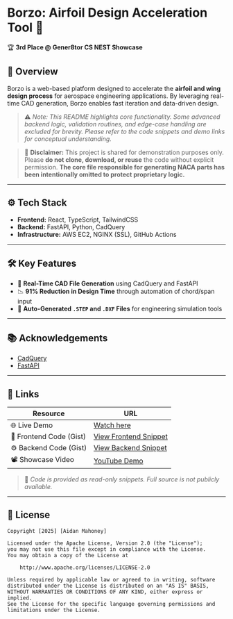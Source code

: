 # Borzo: Airfoil Design Acceleration Tool 🚀  
🏆 **3rd Place @ Gener8tor CS NEST Showcase**

## 📌 Overview
Borzo is a web-based platform designed to accelerate the **airfoil and wing design process** for aerospace engineering applications. By leveraging real-time CAD generation, Borzo enables fast iteration and data-driven design.

> ⚠️ *Note: This README highlights core functionality. Some advanced backend logic, validation routines, and edge-case handling are excluded for brevity. Please refer to the code snippets and demo links for conceptual understanding.*

> 🚫 **Disclaimer:** This project is shared for demonstration purposes only.  
> Please **do not clone, download, or reuse** the code without explicit permission.
> **The core file responsible for generating NACA parts has been intentionally omitted to protect proprietary logic.**

---

## ⚙️ Tech Stack
- **Frontend:** React, TypeScript, TailwindCSS  
- **Backend:** FastAPI, Python, CadQuery
- **Infrastructure:** AWS EC2, NGINX (SSL), GitHub Actions

---

## 🛠 Key Features
- 🔄 **Real-Time CAD File Generation** using CadQuery and FastAPI  
- 📉 **91% Reduction in Design Time** through automation of chord/span input   
- 📡 **Auto-Generated `.STEP` and `.DXF` Files** for engineering simulation tools  

---

## 📚 Acknowledgements
- [CadQuery](https://github.com/CadQuery/cadquery)  
- [FastAPI](https://fastapi.tiangolo.com/)  

---

## 🔗 Links
| Resource         | URL |
|------------------|-----|
| 🌐 Live Demo      | [Watch here](https://www.youtube.com/watch?v=Y9JtXRoT-Wc) |
| 🧪 Frontend Code (Gist)  | [View Frontend Snippet](https://gist.github.com/aidanmahoney/e6c8716e90149b49926983f0b00cd72a) |
| ⚙️ Backend Code (Gist)   | [View Backend Snippet](https://gist.github.com/aidanmahoney/26146409dde1c9281d93feef328965c5) |
| 📽️ Showcase Video | [YouTube Demo](https://youtu.be/mmh33WVV1yg?t=330) |

> 🔐 *Code is provided as read-only snippets. Full source is not publicly available.*

---

## 📜 License

    Copyright [2025] [Aidan Mahoney]

    Licensed under the Apache License, Version 2.0 (the "License");
    you may not use this file except in compliance with the License.
    You may obtain a copy of the License at

        http://www.apache.org/licenses/LICENSE-2.0

    Unless required by applicable law or agreed to in writing, software
    distributed under the License is distributed on an "AS IS" BASIS,
    WITHOUT WARRANTIES OR CONDITIONS OF ANY KIND, either express or implied.
    See the License for the specific language governing permissions and
    limitations under the License.

